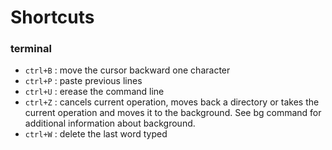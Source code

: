 # Shortcuts

### terminal
* `ctrl+B` : move the cursor backward one character
* `ctrl+P` : paste previous lines
* `ctrl+U` : erease the command line
* `ctrl+Z` : cancels current operation, moves back a directory or takes the current operation and moves it to the background. See bg command for additional information about background.
* `ctrl+W` : delete the last word typed

